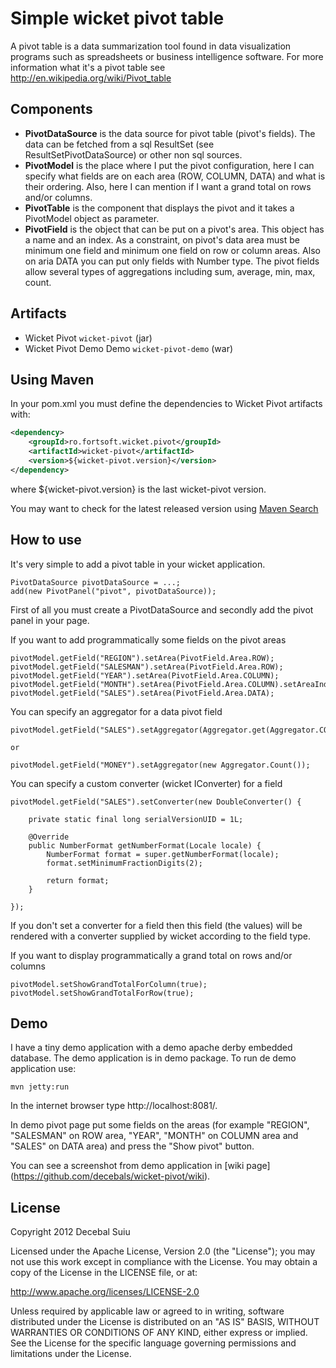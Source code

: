 Simple wicket pivot table
=====================
A pivot table is a data summarization tool found in data visualization programs such as spreadsheets or business intelligence software.
For more information what it's a pivot table see http://en.wikipedia.org/wiki/Pivot_table

Components
-------------------
- **PivotDataSource** is the data source for pivot table (pivot's fields). The data can be fetched from a sql ResultSet (see ResultSetPivotDataSource) 
or other non sql sources.
- **PivotModel** is the place where I put the pivot configuration, here I can specify what fields are on each area (ROW, COLUMN, DATA)
and what is their ordering. Also, here I can mention if I want a grand total on rows and/or columns.
- **PivotTable** is the component that displays the pivot and it takes a PivotModel object as parameter.
- **PivotField** is the object that can be put on a pivot's area. This object has a name and an index. 
As a constraint, on pivot's data area must be minimum one field and minimum one field on row or column areas.
Also on aria DATA you can put only fields with Number type. 
The pivot fields allow several types of aggregations including sum, average, min, max, count. 

Artifacts
-------------------
- Wicket Pivot `wicket-pivot` (jar)
- Wicket Pivot Demo Demo `wicket-pivot-demo` (war)

Using Maven
-------------------
In your pom.xml you must define the dependencies to Wicket Pivot artifacts with:

```xml
<dependency>
    <groupId>ro.fortsoft.wicket.pivot</groupId>
    <artifactId>wicket-pivot</artifactId>
    <version>${wicket-pivot.version}</version>
</dependency>    
```

where ${wicket-pivot.version} is the last wicket-pivot version.

You may want to check for the latest released version using [Maven Search](http://search.maven.org/#search%7Cga%7C1%7Cwicket-pivot)

How to use
-------------------
It's very simple to add a pivot table in your wicket application.

    PivotDataSource pivotDataSource = ...;      
    add(new PivotPanel("pivot", pivotDataSource));
  
First of all you must create a PivotDataSource and secondly add the pivot panel in your page.

If you want to add programmatically some fields on the pivot areas

    pivotModel.getField("REGION").setArea(PivotField.Area.ROW);
    pivotModel.getField("SALESMAN").setArea(PivotField.Area.ROW);
    pivotModel.getField("YEAR").setArea(PivotField.Area.COLUMN);
    pivotModel.getField("MONTH").setArea(PivotField.Area.COLUMN).setAreaIndex(1);
    pivotModel.getField("SALES").setArea(PivotField.Area.DATA);

You can specify an aggregator for a data pivot field

    pivotModel.getField("SALES").setAggregator(Aggregator.get(Aggregator.COUNT));
    
    or 
    
    pivotModel.getField("MONEY").setAggregator(new Aggregator.Count());

You can specify a custom converter (wicket IConverter) for a field

    pivotModel.getField("SALES").setConverter(new DoubleConverter() {

        private static final long serialVersionUID = 1L;

        @Override
        public NumberFormat getNumberFormat(Locale locale) {
            NumberFormat format = super.getNumberFormat(locale);
            format.setMinimumFractionDigits(2);

            return format;
        }

    });
    
If you don't set a converter for a field then this field (the values) will be rendered 
with a converter supplied by wicket according to the field type.

If you want to display programmatically a grand total on rows and/or columns

    pivotModel.setShowGrandTotalForColumn(true);
    pivotModel.setShowGrandTotalForRow(true);
    
Demo
-------------------
I have a tiny demo application with a demo apache derby embedded database. The demo application is in demo package.
To run de demo application use:  
 
    mvn jetty:run

In the internet browser type http://localhost:8081/.

In demo pivot page put some fields on the areas (for example "REGION", "SALESMAN" on ROW area, "YEAR", "MONTH" 
on COLUMN area and "SALES" on DATA area) and press the "Show pivot" button.

You can see a screenshot from demo application in [wiki page] (https://github.com/decebals/wicket-pivot/wiki).

License
--------------
Copyright 2012 Decebal Suiu
 
Licensed under the Apache License, Version 2.0 (the "License"); you may not use this work except in compliance with
the License. You may obtain a copy of the License in the LICENSE file, or at:
 
http://www.apache.org/licenses/LICENSE-2.0
 
Unless required by applicable law or agreed to in writing, software distributed under the License is distributed on
an "AS IS" BASIS, WITHOUT WARRANTIES OR CONDITIONS OF ANY KIND, either express or implied. See the License for the
specific language governing permissions and limitations under the License.
